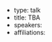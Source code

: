 - type: talk
- title: TBA
- speakers: 
- affiliations: 

<!-- ## Abstract 

## Speaker Name
<div class="row" media:type="text/omd">

<div class="medium-4 columns">
<img src="img/speaker-name.jpg" alt="Speaker Name"></img>
</div>

<div class="medium-8 columns" media:type="text/omd">

</div>
</div> -->
